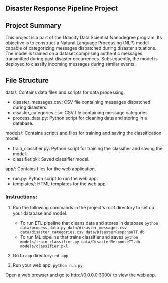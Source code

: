 ## Disaster Response Pipeline Project

## Project Summary
This project is a part of the Udacity Data Scientist Nanodegree program. Its objective is to construct a Natural Language Processing (NLP) model capable of categorizing messages dispatched during disaster situations. The model is trained on a dataset comprising authentic messages transmitted during past disaster occurrences. Subsequently, the model is deployed to classify incoming messages during similar events.

## File Structure
data/: Contains data files and scripts for data processing.
-    disaster_messages.csv: CSV file containing messages dispatched during disasters.
-    disaster_categories.csv: CSV file containing message categories.
-    process_data.py: Python script for cleaning data and storing in a database.

models/: Contains scripts and files for training and saving the classification model.
-    train_classifier.py: Python script for training the classifier and saving the model.
-    classifier.pkl: Saved classifier model.

app/: Contains files for the web application.
-    run.py: Python script to run the web app.
-    templates/: HTML templates for the web app.

### Instructions:
1. Run the following commands in the project's root directory to set up your database and model.

    - To run ETL pipeline that cleans data and stores in database
        `python data/process_data.py data/disaster_messages.csv data/disaster_categories.csv data/DisasterResponseTT.db`
    - To run ML pipeline that trains classifier and saves
        `python models/train_classifier.py data/DisasterResponseTT.db models/classifier.pkl`

2. Go to `app` directory: `cd app`

3. Run your web app: `python run.py`


Open a web browser and go to http://0.0.0.0:3000/ to view the web app.
